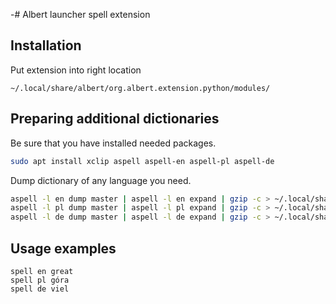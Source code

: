 -# Albert launcher spell extension


## Installation
Put extension into right location
```
~/.local/share/albert/org.albert.extension.python/modules/
```

## Preparing additional dictionaries

Be sure that you have installed needed packages.
```bash
sudo apt install xclip aspell aspell-en aspell-pl aspell-de
```
Dump dictionary of any language you need.
```bash
aspell -l en dump master | aspell -l en expand | gzip -c > ~/.local/share/albert/org.albert.extension.python/modules/Spell/dictionaries/en.gz
aspell -l pl dump master | aspell -l pl expand | gzip -c > ~/.local/share/albert/org.albert.extension.python/modules/Spell/dictionaries/pl.gz
aspell -l de dump master | aspell -l de expand | gzip -c > ~/.local/share/albert/org.albert.extension.python/modules/Spell/dictionaries/de.gz

```
## Usage examples
```
spell en great
spell pl góra
spell de viel
```
